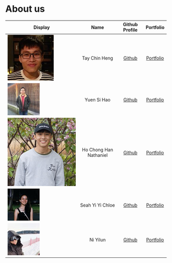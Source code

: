 # About us

Display | Name | Github Profile | Portfolio 
--------|:----:|:--------------:|:---------:
![](team/images/profile_Picture_chinheng.jpg) | Tay Chin Heng | [Github](https://github.com/dozenmatter) | [Portfolio](team/dozenmatter.md)
![](team/images/profilePicture_sihao.jpg) | Yuen Si Hao | [Github](https://github.com/yuen-sihao) | [Portfolio](team/yuen-sihao.md)
![](team/images/profile_Picture_nathaniel.jpg) | Ho Chong Han Nathaniel | [Github](https://github.com/nat-ho) | [Portfolio](team/nat-ho.md)
![](team/images/profile_Picture_chloe.jpg) | Seah Yi Yi Chloe | [Github](https://github.com/chloesyy) | [Portfolio](team/chloesyy.md)
![](team/images/profilePicture_yilun.jpg) | Ni Yilun | [Github](https://github.com/lunzard) | [Portfolio](team/johndoe.md)